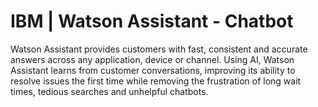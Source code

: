 # IBM | Watson Assistant - Chatbot

Watson Assistant provides customers with fast, consistent and accurate answers across any application, device or channel. Using AI, Watson Assistant learns from customer conversations, improving its ability to resolve issues the first time while removing the frustration of long wait times, tedious searches and unhelpful chatbots. 


